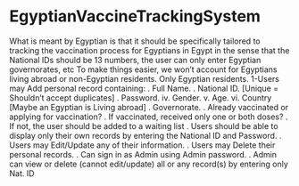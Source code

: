 # EgyptianVaccineTrackingSystem
What is meant by Egyptian is that it should be specifically tailored to tracking the vaccination process for Egyptians in Egypt in the sense that the National IDs should be 13 numbers, the user can only enter Egyptian governorates, etc To make things easier, we won’t account for Egyptians living abroad or non-Egyptian residents. Only Egyptian residents. 1-Users may Add personal record containing:
. Full Name.
. National ID. [Unique = Shouldn’t accept duplicates]
. Password. iv. Gender. v. Age. vi. Country [Maybe an Egyptian is Living abroad] 
. Governorate.
. Already vaccinated or applying for vaccination?
. If vaccinated, received only one or both doses?
. If not, the user should be added to a waiting list 
. Users should be able to display only their own records by entering the National ID and Password.
. Users may Edit/Update any of their information. 
. Users may Delete their personal records.
. Can sign in as Admin using Admin password.
. Admin can view or delete (cannot edit/update) all or any record(s) by entering only Nat. ID
